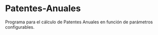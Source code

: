 # Patentes-Anuales
 Programa para el cálculo de Patentes Anuales en función de parámetros configurables.
